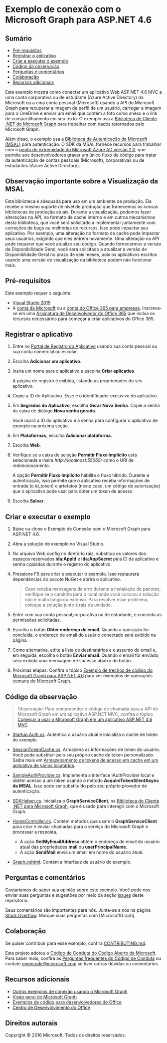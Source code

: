 # <a name="microsoft-graph-connect-sample-for-aspnet-46"></a>Exemplo de conexão com o Microsoft Graph para ASP.NET 4.6

## <a name="table-of-contents"></a>Sumário

* [Pré-requisitos](#prerequisites)
* [Registrar o aplicativo](#register-the-application)
* [Criar e executar o exemplo](#build-and-run-the-sample)
* [Código da observação](#code-of-note)
* [Perguntas e comentários](#questions-and-comments)
* [Colaboração](#contributing)
* [Recursos adicionais](#additional-resources)

Este exemplo mostra como conectar um aplicativo Web ASP.NET 4.6 MVC a uma conta corporativa ou de estudante (Azure Active Directory) da Microsoft ou a uma conta pessoal (Microsoft) usando a API do Microsoft Graph para recuperar a imagem de perfil de um usuário, carregar a imagem para o OneDrive e enviar um email que contém a foto como anexo e o link de compartilhamento em seu texto. O exemplo usa a [Biblioteca de Cliente .NET do Microsoft Graph](https://github.com/microsoftgraph/msgraph-sdk-dotnet) para trabalhar com dados retornados pelo Microsoft Graph. 

Além disso, o exemplo usa a [Biblioteca de Autenticação da Microsoft (MSAL)](https://www.nuget.org/packages/Microsoft.Identity.Client/) para autenticação. O SDK da MSAL fornece recursos para trabalhar com o [ponto de extremidade do Microsoft Azure AD versão 2.0](https://azure.microsoft.com/en-us/documentation/articles/active-directory-appmodel-v2-overview), que permite aos desenvolvedores gravar um único fluxo de código para tratar da autenticação de contas pessoais (Microsoft), corporativas ou de estudantes (Azure Active Directory).

## <a name="important-note-about-the-msal-preview"></a>Observação importante sobre a Visualização da MSAL

Esta biblioteca é adequada para uso em um ambiente de produção. Ela recebe o mesmo suporte de nível de produção que fornecemos às nossas bibliotecas de produção atuais. Durante a visualização, podemos fazer alterações na API, no formato de cache interno e em outros mecanismos desta biblioteca, que você será solicitado a implementar juntamente com correções de bugs ou melhorias de recursos. Isso pode impactar seu aplicativo. Por exemplo, uma alteração no formato de cache pode impactar seus usuários, exigindo que eles entrem novamente. Uma alteração na API pode requerer que você atualize seu código. Quando fornecermos a versão de Disponibilidade Geral, você será solicitado a atualizar a versão de Disponibilidade Geral no prazo de seis meses, pois os aplicativos escritos usando uma versão de visualização da biblioteca podem não funcionar mais.

## <a name="prerequisites"></a>Pré-requisitos

Este exemplo requer o seguinte:  

  * [Visual Studio 2015](https://www.visualstudio.com/en-us/downloads) 
  * A [conta da Microsoft](https://www.outlook.com) ou a [conta do Office 365 para empresas](https://msdn.microsoft.com/en-us/office/office365/howto/setup-development-environment#bk_Office365Account). Inscreva-se em uma [Assinatura de Desenvolvedor do Office 365](https://msdn.microsoft.com/en-us/office/office365/howto/setup-development-environment#bk_Office365Account) que inclua os recursos necessários para começar a criar aplicativos do Office 365.

## <a name="register-the-application"></a>Registrar o aplicativo

1. Entre no [Portal de Registro do Aplicativo](https://apps.dev.microsoft.com/) usando sua conta pessoal ou sua conta comercial ou escolar.

2. Escolha **Adicionar um aplicativo**.

3. Insira um nome para o aplicativo e escolha **Criar aplicativo**. 
    
   A página de registro é exibida, listando as propriedades do seu aplicativo.

4. Copie a ID do Aplicativo. Esse é o identificador exclusivo do aplicativo. 

5. Em **Segredos do Aplicativo**, escolha **Gerar Nova Senha**. Copie a senha da caixa de diálogo **Nova senha gerada**.

   Você usará a ID do aplicativo e a senha para configurar o aplicativo de exemplo na próxima seção. 

6. Em **Plataformas**, escolha **Adicionar plataforma**.

7. Escolha **Web**.

8. Verifique se a caixa de seleção **Permitir Fluxo Implícito** está selecionada e insira *http://localhost:55065/* como o URI de redirecionamento. 

   A opção **Permitir Fluxo Implícito** habilita o fluxo híbrido. Durante a autenticação, isso permite que o aplicativo receba informações de entrada (o id_token) e artefatos (neste caso, um código de autorização) que o aplicativo pode usar para obter um token de acesso.

9. Escolha **Salvar**.

## <a name="build-and-run-the-sample"></a>Criar e executar o exemplo

1. Baixe ou clone o Exemplo de Conexão com o Microsoft Graph para ASP.NET 4.6.

2. Abra a solução de exemplo no Visual Studio.

3. No arquivo Web.config no diretório raiz, substitua os valores dos espaços reservados **ida:AppId** e **ida:AppSecret** pela ID de aplicativo e senha copiadas durante o registro do aplicativo.

4. Pressione F5 para criar e executar o exemplo. Isso restaurará dependências do pacote NuGet e abrirá o aplicativo.

   >Caso receba mensagens de erro durante a instalação de pacotes, verifique se o caminho para o local onde você colocou a solução não é muito longo ou extenso. Para resolver esse problema, coloque a solução junto à raiz da unidade.

5. Entre com sua conta pessoal,corporativa ou de estudante, e conceda as permissões solicitadas.

6. Escolha o botão **Obter endereço de email**. Quando a operação for concluída, o endereço de email do usuário conectado será exibido na página.

7. Como alternativa, edite a lista de destinatários e o assunto do email e, em seguida, escolha o botão **Enviar email**. Quando o email for enviado, será exibida uma mensagem de sucesso abaixo do botão.

8. Próximas etapas: Confira o tópico [Exemplo de trechos de código do Microsoft Graph para ASP.NET 4.6](https://github.com/microsoftgraph/aspnet-snippets-sample) para ver exemplos de operações comuns do Microsoft Graph.

## <a name="code-of-note"></a>Código da observação

> Observação: Para compreender o código de chamada para a API do Microsoft Graph em um aplicativo ASP.NET MVC, confira o tópico [Começar a usar o Microsoft Graph em um aplicativo ASP.NET 4.6 MVC](https://graph.microsoft.io/en-us/docs/platform/aspnetmvc).

- [Startup.Auth.cs](/Microsoft%20Graph%20SDK%20ASPNET%20Connect/Microsoft%20Graph%20SDK%20ASPNET%20Connect/App_Start/Startup.Auth.cs). Autentica o usuário atual e inicializa o cache de token do exemplo.

- [SessionTokenCache.cs](/Microsoft%20Graph%20SDK%20ASPNET%20Connect/Microsoft%20Graph%20SDK%20ASPNET%20Connect/TokenStorage/SessionTokenCache.cs). Armazena as informações de token do usuário. Você pode substituir pelo seu próprio cache de token personalizado. Saiba mais em [Armazenamento de tokens de acesso em cache em um aplicativo de vários locatários](https://azure.microsoft.com/en-us/documentation/articles/guidance-multitenant-identity-token-cache/).

- [SampleAuthProvider.cs](/Microsoft%20Graph%20SDK%20ASPNET%20Connect/Microsoft%20Graph%20SDK%20ASPNET%20Connect/Helpers/SampleAuthProvider.cs). Implementa a interface IAuthProvider local e obtém acesso a um token usando o método **AcquireTokenSilentAsync da MSAL**. Isso pode ser substituído pelo seu próprio provedor de autenticação. 

- [SDKHelper.cs](/Microsoft%20Graph%20SDK%20ASPNET%20Connect/Microsoft%20Graph%20SDK%20ASPNET%20Connect/Helpers/SDKHelper.cs). Inicializa o **GraphServiceClient**, na [Biblioteca do Cliente .NET para Microsoft Graph](https://github.com/microsoftgraph/msgraph-sdk-dotnet), que é usado para interagir com o Microsoft Graph.

- [HomeController.cs](/Microsoft%20Graph%20SDK%20ASPNET%20Connect/Microsoft%20Graph%20SDK%20ASPNET%20Connect/Controllers/HomeController.cs). Contém métodos que usam o **GraphServiceClient** para criar e enviar chamadas para o serviço do Microsoft Graph e processar a resposta.
   - A ação **GetMyEmailAddress** obtém o endereço de email do usuário atual das propriedades **mail** ou **userPrincipalName**.
   - A ação **SendMail** envia um email em nome do usuário atual.

- [Graph.cshtml](/Microsoft%20Graph%20SDK%20ASPNET%20Connect/Microsoft%20Graph%20SDK%20ASPNET%20Connect/Views/Home/Graph.cshtml). Contém a interface de usuário do exemplo. 

## <a name="questions-and-comments"></a>Perguntas e comentários

Gostaríamos de saber sua opinião sobre este exemplo. Você pode nos enviar suas perguntas e sugestões por meio da seção [Issues](https://github.com/microsoftgraph/aspnet-connect-sample/issues) deste repositório.

Seus comentários são importantes para nós. Junte-se a nós na página [Stack Overflow](http://stackoverflow.com/questions/tagged/microsoftgraph). Marque suas perguntas com [MicrosoftGraph].

## <a name="contributing"></a>Colaboração ##

Se quiser contribuir para esse exemplo, confira [CONTRIBUTING.md](CONTRIBUTING.md).

Este projeto adotou o [Código de Conduta do Código Aberto da Microsoft](https://opensource.microsoft.com/codeofconduct/). Para saber mais, confira as [Perguntas frequentes do Código de Conduta](https://opensource.microsoft.com/codeofconduct/faq/) ou contate [opencode@microsoft.com](mailto:opencode@microsoft.com) se tiver outras dúvidas ou comentários.

## <a name="additional-resources"></a>Recursos adicionais

- [Outros exemplos de conexão usando o Microsoft Graph](https://github.com/MicrosoftGraph?utf8=%E2%9C%93&query=-Connect)
- [Visão geral do Microsoft Graph](http://graph.microsoft.io)
- [Exemplos de código para desenvolvedores do Office](http://dev.office.com/code-samples)
- [Centro de Desenvolvimento do Office](http://dev.office.com/)

## <a name="copyright"></a>Direitos autorais
Copyright © 2016 Microsoft. Todos os direitos reservados.




